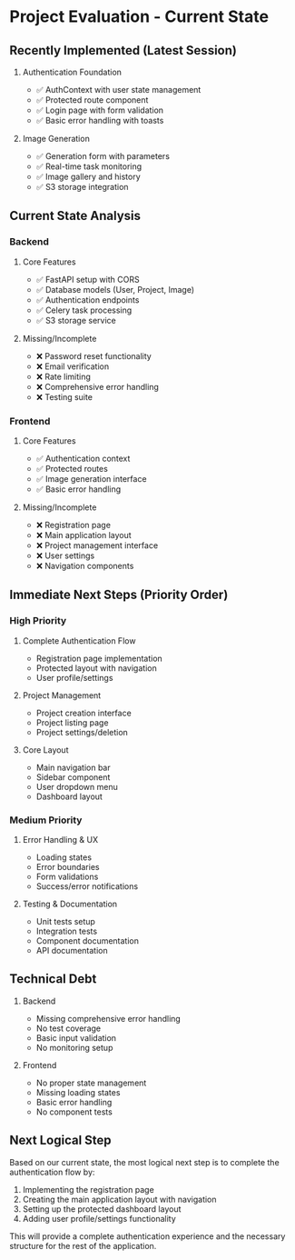 # Project Evaluation - Current State

## Recently Implemented (Latest Session)
1. Authentication Foundation
   - ✅ AuthContext with user state management
   - ✅ Protected route component
   - ✅ Login page with form validation
   - ✅ Basic error handling with toasts

2. Image Generation
   - ✅ Generation form with parameters
   - ✅ Real-time task monitoring
   - ✅ Image gallery and history
   - ✅ S3 storage integration

## Current State Analysis

### Backend
1. Core Features
   - ✅ FastAPI setup with CORS
   - ✅ Database models (User, Project, Image)
   - ✅ Authentication endpoints
   - ✅ Celery task processing
   - ✅ S3 storage service

2. Missing/Incomplete
   - ❌ Password reset functionality
   - ❌ Email verification
   - ❌ Rate limiting
   - ❌ Comprehensive error handling
   - ❌ Testing suite

### Frontend
1. Core Features
   - ✅ Authentication context
   - ✅ Protected routes
   - ✅ Image generation interface
   - ✅ Basic error handling

2. Missing/Incomplete
   - ❌ Registration page
   - ❌ Main application layout
   - ❌ Project management interface
   - ❌ User settings
   - ❌ Navigation components

## Immediate Next Steps (Priority Order)

### High Priority
1. Complete Authentication Flow
   - Registration page implementation
   - Protected layout with navigation
   - User profile/settings

2. Project Management
   - Project creation interface
   - Project listing page
   - Project settings/deletion

3. Core Layout
   - Main navigation bar
   - Sidebar component
   - User dropdown menu
   - Dashboard layout

### Medium Priority
1. Error Handling & UX
   - Loading states
   - Error boundaries
   - Form validations
   - Success/error notifications

2. Testing & Documentation
   - Unit tests setup
   - Integration tests
   - Component documentation
   - API documentation

## Technical Debt
1. Backend
   - Missing comprehensive error handling
   - No test coverage
   - Basic input validation
   - No monitoring setup

2. Frontend
   - No proper state management
   - Missing loading states
   - Basic error handling
   - No component tests

## Next Logical Step
Based on our current state, the most logical next step is to complete the authentication flow by:

1. Implementing the registration page
2. Creating the main application layout with navigation
3. Setting up the protected dashboard layout
4. Adding user profile/settings functionality

This will provide a complete authentication experience and the necessary structure for the rest of the application.